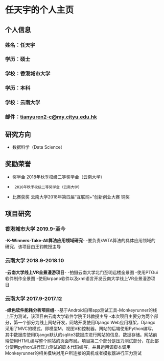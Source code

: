 # 任天宇的个人主页

## 个人信息

### 姓名：任天宇
### 学历：硕士
### 学校：香港城市大学
### 学历：本科
### 学校：云南大学
### 邮件：tianyuren2-c@my.cityu.edu.hk

## 研究方向
- 数据科学（Data Science）

## 奖励荣誉
- 奖学金 2018年秋季校级二等奖学金（云南大学）
-      2016年秋季校级二等奖学金（云南大学）

- 比赛获奖 云南大学2018年第四届“互联网+”创新创业大赛 铜奖

## 项目研究

### 香港城市大学      2019.9-至今
-**K-Winners-Take-All算法应用领域研究**-
-要负责kWTA算法的具体应用领域的研究，该项目由王钧教授主导

### 云南大学        2018.9-2018.10                 
-**云南大学线上VR全景漫游项目**-
-拍摄云南大学北门至明远楼全景图
-使用PTGui软件制作全景图
-使用krpano软件以及xml语言开发云南大学线上VR全景漫游项目


### 云南大学        2017.9-2017.12                 
-**绿色软件能耗分析项目组**-
-基于Android自带app测试工具-Monkeyrunner的线上压力测试，该项目由云南大学软件学院王炜教授主导
-本次项目主要分为两个部分，第一个部分为线上网站开发，网站开发使用Django Web应用框架，Django采用了MVC的模式，即模型M，视图V和控制器。网站的后端使用Python编写，其中数据库使用Django默认的sqlite3数据库进行网站的信息、数据存储。网站前端使用HTML编写整个网站的页面布局。项目第二个部分是压力测试部分，在此部分使用python进行压力测试的脚本代码编写，并且运用该脚本调用Monkeyrunner的相关模块对用户所连接的真机或者模拟器进行压力测试








